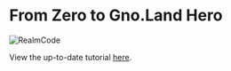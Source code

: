 # From Zero to Gno.Land Hero

![RealmCode](src/banner.png)

View the up-to-date tutorial [here](https://github.com/leohhhn/gno-fzgh/blob/main/README.md).
